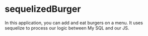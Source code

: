 # sequelizedBurger
In this application, you can add and eat burgers on a menu. It uses sequelize to process our logic between My SQL and our JS.